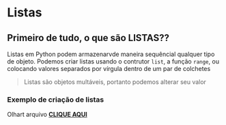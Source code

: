 # **Listas**

## Primeiro de tudo, o que são LISTAS??

Listas em Python podem armazenarvde maneira sequêncial qualquer tipo de objeto. Podemos criar listas usando o contrutor `list`, a função `range`, ou colocando valores separados por vírgula dentro de um par de colchetes

> Listas são objetos multáveis, portanto podemos alterar seu valor

### Exemplo de criação de listas

Olhart arquivo **[CLIQUE AQUI](./pratica/001-criando.py)**
